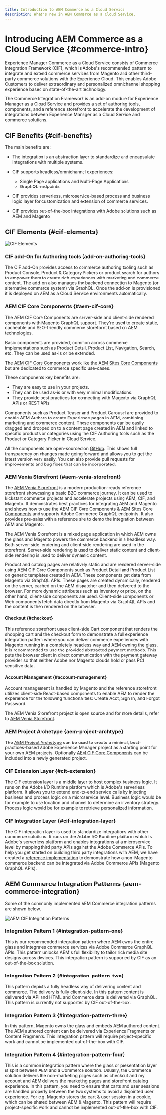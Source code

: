 ```yaml
---
title: Introduction to AEM Commerce as a Cloud Service
description: What's new in AEM Commerce as a Cloud Service.
---
```


# Introducing AEM Commerce as a Cloud Service {#commerce-intro}

Experience Manager Commerce as a Cloud Service consists of Commerce Integration Framework (CIF), which is Adobe's recommended pattern to integrate and extend commerce services from Magento and other third-party commerce solutions with the Experience Cloud. This enables Adobe Customers to deliver extraordinary and personalized omnichannel shopping experience based on state-of-the-art technology.

The Commerce Integration Framework is an add-on module for Experience Manager as a Cloud Service and provides a set of authoring tools, components, and a reference storefront to accelerate the development of integrations between Experience Manager as a Cloud Service and commerce solutions.

## CIF Benefits {#cif-benefits}

The main benefits are:

* The integration is an abstraction layer to standardize and encapsulate integrations with multiple systems. 

* CIF supports headless/omnichannel experiences:

   * Single Page applications and Multi-Page Applications
   * GraphQL endpoints
   
* CIF provides serverless, microservice-based process and business logic layer for customization and extension of commerce services.

* CIF provides out-of-the-box integrations with Adobe solutions such as AEM and Magento

## CIF Elements {#cif-elements}

![CIF Elements](assets/cif-overview1.jpg)

### CIF add-On for Authoring tools {add-on-authoring-tools}

The CIF add-On provides access to commerce authoring tooling such as Product Console, Product & Category Pickers or product search for authors to empower them to create rich experiences with marketing and commerce content. The add-on also manages the backend connection to Magento (or alternative commerce system) via GraphQL. Once the add-on is provisioned it is deployed on AEM as a Cloud Service environments automatically.

### AEM CIF Core Components {#aem-cif-core}

The AEM CIF Core Components are server-side and client-side rendered components with Magento GraphQL support. They're used to create static, cacheable and SEO-friendly commerce storefornt based on AEM technologies.

Basic components are provided, common across commerce implementations such as Product Detail, Product List, Navigation, Search, etc. They can be used as-is or be extended.

The [AEM CIF Core Components](https://github.com/adobe/aem-core-cif-components) work like the [AEM Sites Core Components](https://github.com/adobe/aem-core-wcm-components) but are dedicated to commerce specific use-cases.

These components key benefits are:

* They are easy to use in your projects.
* They can be used as-is or with very minimal modifications.
* They provide best practices for connecting with Magento via GraphQL APIs or REST APIs

Components such as Product Teaser and Product Carousel are provided to enable AEM Authors to create Experience pages in AEM, combining marketing and commerce content. These components can be easily dragged and dropped on to a content page created in AEM and linked to specific products or categories using the CIF Authoring tools such as the Product or Category Picker in Cloud Service.

All the components are open-sourced on [GitHub](https://github.com/adobe/aem-core-cif-components). This shows full transparency on changes made going forward and allows you to get the latest version very easily. You can also provide pull requests for improvements and bug fixes that can be incorporated.

### AEM Venia Storefront {#aem-venia-storefront}

The [AEM Venia Storefront](https://github.com/adobe/aem-cif-guides-venia) is a modern production-ready reference storefront showcasing a basic B2C commerce journey. It can be used to kickstart commerce projects and accelerate projects using AEM, CIF, and Magento. It demonstrates best practices for integrating AEM and Magento and shows how to use the [AEM CIF Core Components](https://github.com/adobe/aem-core-cif-components) & [AEM Sites Core Components](https://github.com/adobe/aem-core-wcm-components) and supports Adobe Commerce GraphQL endpoints. It also provides pre-sales with a reference site to demo the integration between AEM and Magento.

The AEM Venia Storefront is a mixed page application in which AEM owns the glass and Magento powers the commerce backend in a headless way. Both server-side rendering and client-side rendering are used in the storefront. Server-side rendering is used to deliver static content and client-side rendering is used to deliver dynamic content.

Product and catalog pages are relatively static and are rendered server-side using AEM CIF Core Components such as Product Detail and Product List on generic templates created in AEM. These components get data from Magento via GraphQL APIs.
These pages are created dynamically, rendered on the server, cached on the AEM dispatcher and then delivered to the browser.
For more dynamic attributes such as inventory or price, on the other hand, client-side components are used. Client-side components or Web components fetch data directly from Magento via GraphQL APIs and the content is then rendered on the browser.

#### Checkout {#checkout}

This reference storefront uses client-side Cart component that renders the shopping cart and the checkout form to demonstrate a full experience integration pattern where you can deliver commerce experiences with Magento running in a completely headless way and AEM owning the glass. It is recommended to use the provided abstracted payment methods. This puts the browser client in direct communication with the payment gateway provider so that neither Adobe nor Magento clouds hold or pass PCI sensitive data.

#### Account Management {#account-management}

Account management is handled by Magento and the reference storefront utilizes client-side React-based components to enable AEM to render the experience for the following functionalities: Create Acct, Sign In, and Forgot Password.

The AEM Venia Storefront project is open source and for more details, refer to [AEM Venia Storefront](https://github.com/adobe/aem-cif-guides-venia).

### AEM Project Archetype {aem-project-archtype}

The [AEM Project Archetype](https://docs.adobe.com/content/help/en/experience-manager-core-components/using/developing/archetype/overview.html) can be used to create a minimal, best-practices-based Adobe Experience Manager project as a starting point for your own AEM projects. Optionally [AEM CIF Core Components](https://github.com/adobe/aem-core-cif-components) can be included into a newly generated project.

### CIF Extension Layer {#cit-extension}

The CIF extension layer is a middle layer to host complex business logic. It runs on the Adobe I/O Runtime platform which is Adobe's serverless platform. It allows you to extend end-to-end service calls by injecting business and process logic on a microservice level. Business logic would be for example to use location and channel to determine an inventory strategy. Process logic would be for example to retrieve personalized information. 

### CIF Integration Layer {#cif-integration-layer}

The CIF integration layer is used to standardize integrations with other commerce solutions. It runs on the Adobe I/O Runtime platform which is Adobe's serverless platform and enables integrations at a microservice level by mapping third party APIs against the Adobe Commerce APIs. To help you get started on building third party integrations with AEM, we have created a [reference implementation](https://github.com/adobe/commerce-cif-graphql-integration-reference) to demonstrate how a non-Magento commerce backend can be integrated via Adobe Commerce APIs (Magento GraphQL APIs). 


## AEM Commerce Integration Patterns {aem-commerce-integration}

Some of the commonly implemented AEM Commerce integration patterns are shown below.

![AEM CIF Integration Patterns](assets/aem-cif-integration-patterns-updated.JPG)

### Integration Pattern 1 {#integration-pattern-one}

This is our recommended integration pattern where AEM owns the entire glass and integrates commerce services via Adobe Commerce GraphQL APIs. This pattern unlocks AEM's full flexibility to tailor rich media site designs across devices. This integration pattern is supported by CIF as an out-of-the-box solution.


### Integration Pattern 2 {#integration-pattern-two}

This pattern depicts a fully headless way of delivering content and commerce. The delivery is fully client-side. In this pattern content is delivered via API and HTML and Commerce data is delivered via GraphQL. This pattern is currently not supported by CIF out-of-the-box.
 

### Integration Pattern 3 {#integration-pattern-three}

In this pattern, Magento owns the glass and embeds AEM authored content. The AEM authored content can be delivered via Experience Fragments or Content Fragments. This integration pattern will require project-specific work and cannot be implemented out-of-the-box with CIF.


### Integration Pattern 4 {#integration-pattern-four}

This is a common integration pattern where the glass or presentation layer is split between AEM and a Commerce solution. Usually, the Commerce solution delivers the non-marketing pages such as checkout and my account and AEM delivers the marketing pages and storefront catalog experience. In this pattern, you need to ensure that carts and user sessions are handled properly between the two systems to avoid a disjointed user experience. For e.g. Magento stores the cart & user session in a cookie, which can be shared between AEM & Magento. This pattern will require project-specific work and cannot be implemented out-of-the-box with CIF.
